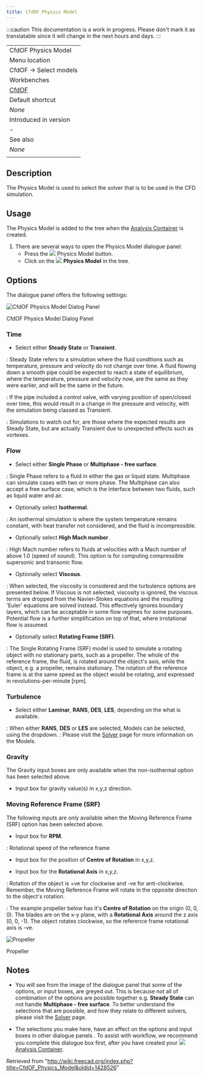 ```yaml
---
title: CfdOF Physics Model
---
```


:::caution
This documentation is a work in progress. Please don't mark it as translatable since it will change in the next hours and days.
:::

|                                             |
| ------------------------------------------- |
| CfdOF Physics Model                         |
| Menu location                               |
| CfdOF → Select models‏‎                     |
| Workbenches                                 |
| [CfdOF](/CfdOF_Workbench "CfdOF Workbench") |
| Default shortcut                            |
| _None_                                      |
| Introduced in version                       |
| -                                           |
| See also                                    |
| _None_                                      |
|                                             |

## Description

The Physics Model is used to select the solver that is to be used in the CFD simulation.

## Usage

The Physics Model is added to the tree when the [Analysis Container](/CfdOF_Analysis "CfdOF Analysis") is created.

1. There are several ways to open the Physics Model dialogue panel:
   - Press the ![](/images/CfdOF_Physics_Model.svg) Physics Model button.
   - Click on the ![](/images/CfdOF_Physics_Model.svg) **Physics Model** in the tree.

## Options

The dialogue panel offers the following settings:

![CfdOF Physics Model Dialog Panel](/images/CfdOF_DialogPhysicsModel.png)

CfdOF Physics Model Dialog Panel

### Time

- Select either **Steady State** or **Transient**.

: Steady State refers to a simulation where the fluid conditions such as temperature, pressure and velocity do not change over time. A fluid flowing down a smooth pipe could be expected to reach a state of equilibrium, where the temperature, pressure and velocity now, are the same as they were earlier, and will be the same in the future.

: If the pipe included a control valve, with varying position of open/closed over time, this would result in a change in the pressure and velocity, with the simulation being classed as Transient.

: Simulations to watch out for, are those where the expected results are Steady State, but are actually Transient due to unexpected effects such as vortexes.

### Flow

- Select either **Single Phase** or **Multiphase - free surface**.

: Single Phase refers to a fluid in either the gas or liquid state. Multiphase can simulate cases with two or more phase. The Multiphase can also accept a free surface case, which is the interface between two fluids, such as liquid water and air.

- Optionally select **Isothermal**.

: An isothermal simulation is where the system temperature remains constant, with heat transfer not considered, and the fluid is incompressible.

- Optionally select **High Mach number**.

: High Mach number refers to fluids at velocities with a Mach number of above 1.0 (speed of sound). This option is for computing compressible supersonic and transonic flow.

- Optionally select **Viscous**.

: When selected, the viscosity is considered and the turbulence options are presented below. If Viscous is not selected, viscosity is ignored, the viscous terms are dropped from the Navier-Stokes equations and the resulting 'Euler' equations are solved instead. This effectively ignores boundary layers, which can be acceptable in some flow regimes for some purposes. Potential flow is a further simplification on top of that, where irrotational flow is assumed.

- Optionally select **Rotating Frame (SRF)**.

: The Single Rotating Frame (SRF) model is used to simulate a rotating object with no stationary parts, such as a propeller. The whole of the reference frame, the fluid, is rotated around the object's axis, while the object, e.g. a propeller, remains stationary. The rotation of the reference frame is at the same speed as the object would be rotating, and expressed in revolutions-per-minute [rpm].

### Turbulence

- Select either **Laminar**, **RANS**, **DES**, **LES**, depending on the what is available.

: When either **RANS**, **DES** or **LES** are selected, Models can be selected, using the dropdown.
: Please visit the [Solver](/index.php?title=CfdOF_Solver&action=edit&redlink=1 "CfdOF Solver (page does not exist)") page for more information on the Models.

### Gravity

The Gravity input boxes are only available when the non-isothermal option has been selected above.

- Input box for gravity value(s) in x,y,z direction.

### Moving Reference Frame (SRF)

The following inputs are only available when the Moving Reference Frame (SRF) option has been selected above.

- Input box for **RPM**.

: Rotational speed of the reference frame

- Input box for the position of **Centre of Rotation** in x,y,z.

- Input box for the **Rotational Axis** in x,y,z.

: Rotation of the object is +ve for clockwise and -ve for anti-clockwise. Remember, the Moving Reference Frame will rotate in the opposite direction to the object's rotation.

: The example propeller below has it's **Centre of Rotation** on the origin (0, 0, 0). The blades are on the x-y plane, with a **Rotational Axis** around the z axis (0, 0, -1). The object rotates clockwise, so the reference frame rotational axis is -ve.

![Propeller](/images/CfdOF_Fluid_Properties_Propeller.png)

Propeller

## Notes

- You will see from the image of the dialogue panel that some of the options, or input boxes, are greyed out. This is because not all of combination of the options are possible together e.g. **Steady State** can not handle **Multiphase - free surface**. To better understand the selections that are possible, and how they relate to different solvers, please visit the [Solver](/index.php?title=CfdOF_Solver&action=edit&redlink=1 "CfdOF Solver (page does not exist)") page.

- The selections you make here, have an effect on the options and input boxes in other dialogue panels . To assist with workflow, we recommend you complete this dialogue box first, after you have created your ![](/images/CfdOF_analysis.svg) [Analysis Container](/CfdOF_Analysis "CfdOF Analysis").

Retrieved from "<http://wiki.freecad.org/index.php?title=CfdOF_Physics_Model&oldid=1428526>"
